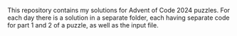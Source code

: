This repository contains my solutions for Advent of Code 2024 puzzles. For each day there is a solution in a separate folder, each having separate code for part 1 and 2 of a puzzle, as well as the input file. 
